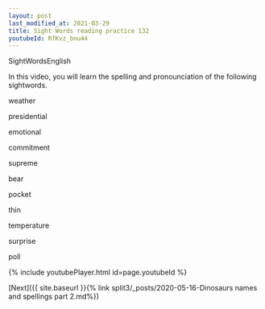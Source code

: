 ```yaml
---
layout: post
last_modified_at: 2021-03-29
title: Sight Words reading practice 132
youtubeId: RfKvz_bnu44
---
```

 
 
SightWordsEnglish


In this video, you will learn the spelling and pronounciation of the following sightwords.

weather

presidential

emotional

commitment

supreme

bear

pocket

thin

temperature

surprise

poll



 
{% include youtubePlayer.html id=page.youtubeId %}
 
 

[Next]({{ site.baseurl }}{% link  split3/_posts/2020-05-16-Dinosaurs names and spellings part 2.md%})
 
